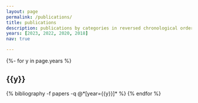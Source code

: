 ```yaml
---
layout: page
permalink: /publications/
title: publications
description: publications by categories in reversed chronological order. generated by jekyll-scholar.
years: [2023, 2022, 2020, 2018]
nav: true

---
```

<!-- _pages/publications.md -->
<div class="publications">

{%- for y in page.years %}
  <h2 class="year">{{y}}</h2>
  {% bibliography -f papers -q @*[year={{y}}]* %}
{% endfor %}

</div>
